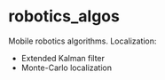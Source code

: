 # robotics_algos
Mobile robotics algorithms.
Localization:  
* Extended Kalman filter 
* Monte-Carlo localization
